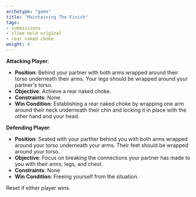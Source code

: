 ```yaml
---
archetype: "game"
title: "Maintaining The Finish"
tags: 
- submissions
- slime mold original
- rear naked choke
weight: 4
---
```


**Attacking Player**:
  * **Position**: Behind your partner with both arms wrapped around their torso underneath their arms. Your legs should be wrapped around your partner's torso.
  * **Objective**: Achieve a rear naked choke.
  * **Constraints**: None
  * **Win Condition**: Establishing a rear naked choke by wrapping one arm around their neck underneath their chin and locking it in place with the other hand and your head.

**Defending Player**:
  * **Position**: Seated with your parther behind you with both arms wrapped around your torso underneath your arms. Their feet should be wrapped around your torso.
  * **Objective**: Focus on breaking the connections your partner has made to you with their arms, legs, and chest.
  * **Constraints**: None
  * **Win Condition**: Freeing yourself from the situation.

Reset if either player wins.